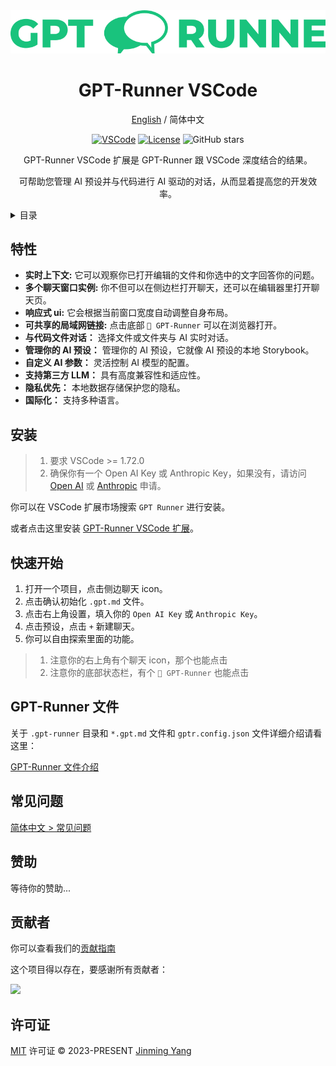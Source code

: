 <div align="center">
<img src="../../website/static/img/svg/logo-text.svg" alt="icon"/>

<h1 align="center">GPT-Runner VSCode</h1>

[English](https://github.com/nicepkg/gpt-runner/tree/main/packages/gpt-runner-cli/README.md) / 简体中文


[![VSCode](https://img.shields.io/badge/VSCode-Extension-blue?logo=visualstudiocode)](https://marketplace.visualstudio.com/items?itemName=nicepkg.gpt-runner) [![License](https://img.shields.io/github/license/nicepkg/gpt-runner)](https://github.com/nicepkg/gpt-runner/blob/main/LICENSE)
![GitHub stars](https://img.shields.io/github/stars/nicepkg/gpt-runner?style=social)

GPT-Runner VSCode 扩展是 GPT-Runner 跟 VSCode 深度结合的结果。

可帮助您管理 AI 预设并与代码进行 AI 驱动的对话，从而显着提高您的开发效率。

</div>

<details>
<summary>目录</summary><br>

- [特性](#特性)
- [安装](#安装)
- [快速开始](#快速开始)
- [GPT-Runner 文件](#gpt-runner-文件)
- [常见问题](#常见问题)
- [赞助](#赞助)
- [贡献者](#贡献者)
- [许可证](#许可证)

<br></details>

## 特性

- **实时上下文:** 它可以观察你已打开编辑的文件和你选中的文字回答你的问题。
- **多个聊天窗口实例:** 你不但可以在侧边栏打开聊天，还可以在编辑器里打开聊天页。
- **响应式 ui:** 它会根据当前窗口宽度自动调整自身布局。
- **可共享的局域网链接:** 点击底部 `🚀 GPT-Runner` 可以在浏览器打开。
- **与代码文件对话：** 选择文件或文件夹与 AI 实时对话。
- **管理你的 AI 预设：** 管理你的 AI 预设，它就像 AI 预设的本地 Storybook。
- **自定义 AI 参数：** 灵活控制 AI 模型的配置。
- **支持第三方 LLM：** 具有高度兼容性和适应性。
- **隐私优先：** 本地数据存储保护您的隐私。
- **国际化：** 支持多种语言。

## 安装

> 1. 要求 VSCode >= 1.72.0
> 2. 确保你有一个 Open AI Key 或 Anthropic Key，如果没有，请访问 [Open AI](https://platform.openai.com/) 或 [Anthropic](https://www.anthropic.com/product/) 申请。


你可以在 VSCode 扩展市场搜索 `GPT Runner` 进行安装。

或者点击这里安装 [GPT-Runner VSCode 扩展](https://marketplace.visualstudio.com/items?itemName=nicepkg.gpt-runner)。

## 快速开始

1. 打开一个项目，点击侧边聊天 icon。
2. 点击确认初始化 `.gpt.md` 文件。
3. 点击右上角设置，填入你的 `Open AI Key` 或 `Anthropic Key`。
4. 点击预设，点击 `+` 新建聊天。
5. 你可以自由探索里面的功能。

> 1. 注意你的右上角有个聊天 icon，那个也能点击
> 2. 注意你的底部状态栏，有个 `🚀 GPT-Runner` 也能点击

## GPT-Runner 文件

关于 `.gpt-runner` 目录和 `*.gpt.md` 文件和 `gptr.config.json` 文件详细介绍请看这里：

 [GPT-Runner 文件介绍](https://github.com/nicepkg/gpt-runner/blob/main/docs/gpt-config-cn.gpt.md)

## 常见问题

[简体中文 > 常见问题](https://github.com/nicepkg/gpt-runner/tree/main/docs/faq-cn.md)

## 赞助

等待你的赞助...

## 贡献者

你可以查看我们的[贡献指南](https://github.com/nicepkg/gpt-runner/tree/main/CONTRIBUTING.md)

这个项目得以存在，要感谢所有贡献者：

<a href="https://github.com/nicepkg/gpt-runner/graphs/contributors">
  <img src="https://contrib.rocks/image?repo=nicepkg/gpt-runner" />
</a>

## 许可证

[MIT](https://github.com/nicepkg/gpt-runner/tree/main/LICENSE) 许可证 &copy; 2023-PRESENT [Jinming Yang](https://github.com/2214962083)
